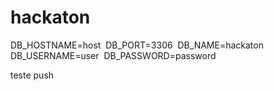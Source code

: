 # hackaton

DB_HOSTNAME=host 
DB_PORT=3306 
DB_NAME=hackaton 
DB_USERNAME=user 
DB_PASSWORD=password

teste push